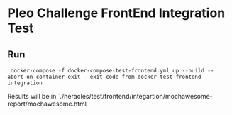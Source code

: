Pleo Challenge FrontEnd Integration Test
========================================

Run
---
```
 docker-compose -f docker-compose-test-frontend.yml up --build --abort-on-container-exit --exit-code-from docker-test-frontend-integration
```
Results will be in `./heracles/test/frontend/integartion/mochawesome-report/mochawesome.html